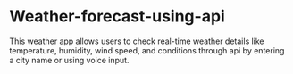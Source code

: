 # Weather-forecast-using-api
This weather app allows users to check real-time weather details like temperature, humidity, wind speed, and conditions through api by entering a city name or using voice input. 

